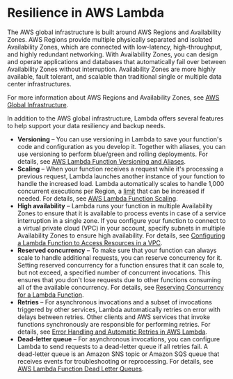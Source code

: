 # Resilience in AWS Lambda<a name="security-resilience"></a>

The AWS global infrastructure is built around AWS Regions and Availability Zones\. AWS Regions provide multiple physically separated and isolated Availability Zones, which are connected with low\-latency, high\-throughput, and highly redundant networking\. With Availability Zones, you can design and operate applications and databases that automatically fail over between Availability Zones without interruption\. Availability Zones are more highly available, fault tolerant, and scalable than traditional single or multiple data center infrastructures\. 

For more information about AWS Regions and Availability Zones, see [AWS Global Infrastructure](http://aws.amazon.com/about-aws/global-infrastructure/)\.

In addition to the AWS global infrastructure, Lambda offers several features to help support your data resiliency and backup needs\.
+ **Versioning** – You can use versioning in Lambda to save your function's code and configuration as you develop it\. Together with aliases, you can use versioning to perform blue/green and rolling deployments\. For details, see [AWS Lambda Function Versioning and Aliases](versioning-aliases.md)\.
+ **Scaling** – When your function receives a request while it's processing a previous request, Lambda launches another instance of your function to handle the increased load\. Lambda automatically scales to handle 1,000 concurrent executions per Region, a [limit](limits.md) that can be increased if needed\. For details, see [AWS Lambda Function Scaling](scaling.md)\.
+ **High availability** – Lambda runs your function in multiple Availability Zones to ensure that it is available to process events in case of a service interruption in a single zone\. If you configure your function to connect to a virtual private cloud \(VPC\) in your account, specify subnets in multiple Availability Zones to ensure high availability\. For details, see [Configuring a Lambda Function to Access Resources in a VPC](configuration-vpc.md)\.
+ **Reserved concurrency** – To make sure that your function can always scale to handle additional requests, you can reserve concurrency for it\. Setting reserved concurrency for a function ensures that it can scale to, but not exceed, a specified number of concurrent invocations\. This ensures that you don't lose requests due to other functions consuming all of the available concurrency\. For details, see [Reserving Concurrency for a Lambda Function](per-function-concurrency.md)\.
+ **Retries** – For asynchronous invocations and a subset of invocations triggered by other services, Lambda automatically retries on error with delays between retries\. Other clients and AWS services that invoke functions synchronously are responsible for performing retries\. For details, see [Error Handling and Automatic Retries in AWS Lambda](retries-on-errors.md)\.
+ **Dead\-letter queue** – For asynchronous invocations, you can configure Lambda to send requests to a dead\-letter queue if all retries fail\. A dead\-letter queue is an Amazon SNS topic or Amazon SQS queue that receives events for troubleshooting or reprocessing\. For details, see [AWS Lambda Function Dead Letter Queues](invocation-async.md#dlq)\.